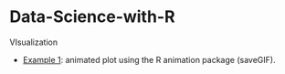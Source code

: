 # Data-Science-with-R

VIsualization
- [Example 1](Example1/animated.rmd): animated plot using the R animation package (saveGIF).

